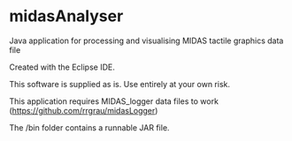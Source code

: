 # midasAnalyser
Java application for processing and visualising MIDAS tactile graphics data file

Created with the Eclipse IDE.

This software is supplied as is. Use entirely at your own risk.

This application requires MIDAS_logger data files to work (https://github.com/rrgrau/midasLogger)

The /bin folder contains a runnable JAR file.
